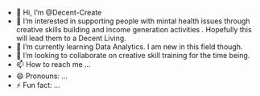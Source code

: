 - 👋 Hi, I’m @Decent-Create
- 👀 I’m interested in supporting people with mintal health issues through creative skills building and income generation activities . Hopefully this will lead them to a Decent Living.
- 🌱 I’m currently learning Data Analytics. I am new in this field though.
- 💞️ I’m looking to collaborate on creative skill training for the time being.
- 📫 How to reach me ...
- 😄 Pronouns: ...
- ⚡ Fun fact: ...

<!---
Decent-Create/Decent-Create is a ✨ special ✨ repository because its `README.md` (this file) appears on your GitHub profile.
You can click the Preview link to take a look at your changes.
--->
